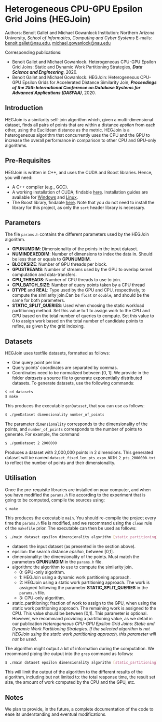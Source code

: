 # Heterogeneous CPU-GPU Epsilon Grid Joins (HEGJoin)
Authors: Benoit Gallet and Michael Gowanlock
Institution: Northern Arizona University, *School of Informatics, Computing and Cyber Systems*
E-mails: <benoit.gallet@nau.edu>, <michael.gowanlock@nau.edu>

Corresponding publications:
- Benoit Gallet and Michael Gowanlock. Heterogeneous CPU-GPU Epsilon Grid Joins: Static and Dynamic Work Partitioning Strategies, ***Data Science and Engineering***, 2020.
- Benoit Gallet and Michael Gowanlock. HEGJoin: Heterogeneous CPU-GPU Epsilon Grids for Accelerated Distance Similarity Join, ***Proceedings of the 25th International Conference on Database Systems for Advanced Applications (DASFAA)***, 2020.

## Introduction
HEGJoin is a similarity self-join algorithm which, given a multi-dimensional dataset, finds all pairs of points that are within a distance *epsilon* from each other, using the Euclidean distance as the metric. HEGJoin is a heterogeneous algorithm that concurrently uses the CPU and the GPU to increase the overall performance in comparison to other CPU and GPU-only algorithms.

## Pre-Requisites
HEGJoin is written in C++, and uses the CUDA and Boost libraries. Hence, you will need:
- A C++ compiler (e.g., GCC).
- A working installation of CUDA, findable [here](https://developer.nvidia.com/cuda-downloads). Installation guides are available for [Windows](https://docs.nvidia.com/cuda/cuda-installation-guide-microsoft-windows/index.html) and [Linux](https://docs.nvidia.com/cuda/cuda-installation-guide-linux/index.html).
- The Boost library, findable [here](https://dl.bintray.com/boostorg/release/). Note that you do not need to install the library for this project, as only the `sort` header library is necessary.

## Parameters
The file `params.h` contains the different parameters used by the HEGJoin algorithm.
- **GPUNUMDIM**: Dimensionality of the points in the input dataset.
- **NUMINDEXEDDIM**: Number of dimensions to index the data in. Should be less than or equals to **GPUNUMDIM**.
- **BLOCKSIZE**: Number of GPU threads per block.
- **GPUSTREAMS**: Number of streams used by the GPU to overlap kernel computation and data-transfers.
- **CPU_THREADS**: Number of CPU threads to use to join.
- **CPU_BATCH_SIZE**: Number of query points taken by a CPU thread
- **DTYPE** and **REAL**: Type used by the GPU and CPU, respectively, to compute the similarity join.Can be `float` or `double`, and should be the same for both parameters.
- **STATIC_SPLIT_QUERIES**: Used when choosing the static workload partitioning method. Set this value to 1 to assign work to the CPU and GPU based on the total number of queries to compute. Set this value to 0 to assign work based on the total number of candidate points to refine, as given by the grid indexing.

## Datasets
HEGJoin uses textfile datasets, formatted as follows:
- One query point per line.
- Query points' coordinates are separated by commas.
- Coordinates need to be normalized between [0, 1].
We provide in the folder *datasets* a source file to generate exponentially distributed datasets. To generate datasets, use the following commands:
```sh
$ cd datasets
$ make
```
This produces the executable `genDataset`, that you can use as follows:
```sh
$ ./genDataset dimensionality number_of_points
```
The parameter `dimensionality` corresponds to the dimensionality of the points, and `number_of_points` corresponds to the number of points to generate. For example, the command
```sh
$ ./genDataset 2 2000000
```
Produces a dataset with 2,000,000 points in 2 dimensions. This generated dataset will be named `dataset_fixed_len_pts_expo_NDIM_2_pts_2000000.txt` to reflect the number of points and their dimensionality.


## Utilisation
Once the pre-requisite libraries are installed on your computer, and when you have modified the `params.h` file according to the experiment that is going to be computed, compile the sources using:
```sh
$ make
```
This produces the executable `main`. You should re-compile the project every time the `params.h` file is modified, and we recommand using the `clean` rule of the `makefile` prior. The executable can then be used as follows:
```sh
$ ./main dataset epsilon dimensionality algorithm [static_partitioning]
```
- dataset: the input dataset (as presented in the section above).
- epsilon: the search distance *epsilon*, between [0,1].
- dimensionality: the dimensionality of the points. Must match the parameters **GPUNUMDIM** in the `params.h` file.
- algorithm: the algorithm to use to compute the similarity join.
    - 0: GPU-only algorithm.
    - 1: HEGJoin using a dynamic work partitioning approach.
    - 2: HEGJoin using a static work partitioning approach. The work is assigned following the parameter **STATIC_SPLIT_QUERIES** in the `params.h` file.
    - 3: CPU-only algorithm.
- static_partitioning: fraction of work to assign to the GPU, when using the static work partitioning approach. The remaining work is assigned to the CPU. This value should be between [0,1]. This parameter is optional. However, we recommand providing a partitioning value, as we detail in our publication *Heterogeneous CPU-GPU Epsilon Grid Joins: Static and Dynamic Work Partitioning Strategies*. *If the selected algorithm is not HEGJoin using the static work partitioning approach, this parameter will not be used.*

The algorithm might output a lot of information during the computation. We recommand piping the output into the `grep` command as follows:
```sh
$ ./main dataset epsilon dimensionality algorithm [static_partitioning] | grep "RESULT"
```
This will limit the output of the algorithm to the different results of the algorithm, including but not limited to: the total response time, the result set size, the amount of work computed by the CPU and the GPU, etc.

## Notes
We plan to provide, in the future, a complete documentation of the code to ease its understanding and eventual modifications.
